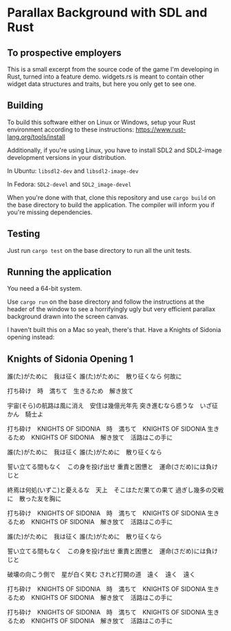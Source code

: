 # Parallax Background with SDL and Rust

To prospective employers
------------------------

This is a small excerpt from the source code of the game I'm developing in Rust, turned into a feature demo.
widgets.rs is meant to contain other widget data structures and traits, but here you only get to see one.

Building
--------

To build this software either on Linux or Windows, setup your Rust environment according to these instructions:
https://www.rust-lang.org/tools/install

Additionally, if you're using Linux, you have to install SDL2 and SDL2-image development versions in your distribution.

In Ubuntu: `libsdl2-dev` and `libsdl2-image-dev`

In Fedora: `SDL2-devel` and `SDL2_image-devel`

When you're done with that, clone this repository and use `cargo build` on the base directory to build the application.
The compiler will inform you if you're missing dependencies.

Testing
-------

Just run `cargo test` on the base directory to run all the unit tests.

Running the application
-----------------------

You need a 64-bit system.

Use `cargo run` on the base directory and follow the instructions at the header of the window
to see a horrifyingly ugly but very efficient parallax background drawn into the screen canvas.

I haven't built this on a Mac so yeah, there's that. Have a Knights of Sidonia opening instead:

Knights of Sidonia Opening 1
----------------------------

誰(た)がために　我は征く
誰(た)がために　散り征くなら
何故に

打ち砕け　時　満ちて　生きるため　解き放て

宇宙(そら)の航路は風に消え　安住は幾億光年先
突き進むなら惑うな　いざ征かん　騎士よ

打ち砕け　KNIGHTS OF SIDONIA　時　満ちて　KNIGHTS OF SIDONIA
生きるため　KNIGHTS OF SIDONIA　解き放て　活路はこの手に

誰(た)がために　我は征く
誰(た)がために　散り征くなら

誓い立てる間もなく　この身を投げ出せ
重責と困憊と　運命(さだめ)には負けじと

終焉は何処(いずこ)と憂えるな　天上　そこはただ果ての果て
過ぎし幾多の交戦に　散った友を胸に

打ち砕け　KNIGHTS OF SIDONIA　時　満ちて　KNIGHTS OF SIDONIA
生きるため　KNIGHTS OF SIDONIA　解き放て　活路はこの手に

誰(た)がために　我は征く
誰(た)がために　散り征くなら

誓い立てる間もなく　この身を投げ出せ
重責と困憊と　運命(さだめ)には負けじと

破壊の向こう側で　星が白く笑む
されど打開の道　遠く　遠く　遠く

打ち砕け　KNIGHTS OF SIDONIA　時　満ちて　KNIGHTS OF SIDONIA
生きるため　KNIGHTS OF SIDONIA　解き放て　活路はこの手に

打ち砕け　KNIGHTS OF SIDONIA　時　満ちて　KNIGHTS OF SIDONIA
生きるため　KNIGHTS OF SIDONIA　解き放て　活路はこの手に